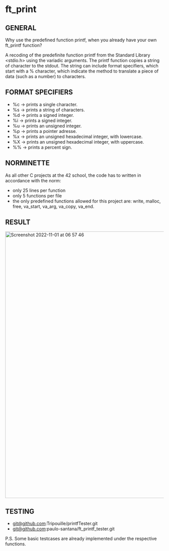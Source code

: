 # ft_print
## GENERAL

Why use the predefined function printf, when you already have your own ft_printf function?

A recoding of the predefinite function printf from the Standard Library <stdio.h> using the variadic arguments.
The printf function copies a string of character to the stdout. The string can include format specifiers, which start with a % character, which indicate the method to translate a piece of data (such as a number) to characters.


## FORMAT SPECIFIERS
- %c  -> prints a single character.
- %s  -> prints a string of characters.
- %d  -> prints a signed integer.
- %i  -> prints a signed integer.
- %u  -> prints an unsigned integer.
- %p  -> prints a pointer adresse.
- %x  -> prints an unsigned hexadecimal integer, with lowercase.
- %X  -> prints an unsigned hexadecimal integer, with uppercase.
- %%  -> prints a percent sign.


## NORMINETTE

As all other C projects at the 42 school, the code has to written in accordance with the norm:
- only 25 lines per function
- only 5 functions per file
- the only predefined functions allowed for this project are: write, malloc, free, va_start, va_arg, va_copy, va_end.

## RESULT 

<img width="847" alt="Screenshot 2022-11-01 at 06 57 46" src="https://user-images.githubusercontent.com/85942176/199168624-103095da-3bd9-43e0-875f-3ca8c9177e68.png">

## TESTING 
- git@github.com:Tripouille/printfTester.git
- git@github.com:paulo-santana/ft_printf_tester.git

P.S. Some basic testcases are already implemented under the respective functions.
